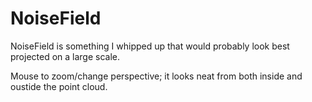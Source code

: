 # NoiseField

NoiseField is something I whipped up that would probably look best projected on a large scale. 

Mouse to zoom/change perspective; it looks neat from both inside and oustide the point cloud.
